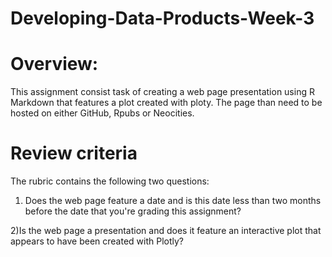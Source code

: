 # Developing-Data-Products-Week-3

# Overview:

This assignment consist task of creating a web page presentation using R Markdown that features a plot created with ploty.
The page than need to be hosted on either GitHub, Rpubs or Neocities.

# Review criteria

The rubric contains the following two questions:

1) Does the web page feature a date and is this date less than two months before the date that you're grading this assignment?

2)Is the web page a presentation and does it feature an interactive plot that appears to have been created with Plotly?
